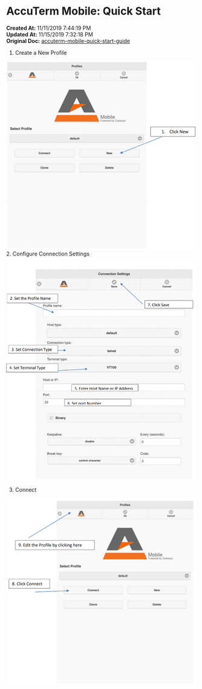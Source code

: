 # AccuTerm Mobile: Quick Start

**Created At:** 11/11/2019 7:44:19 PM  
**Updated At:** 11/15/2019 7:32:18 PM  
**Original Doc:** [accuterm-mobile-quick-start-guide](https://docs.zumasys.com/accutermmobile/accuterm-mobile-quick-start-guide)  




1. Create a New Profile

![](./1573501569734-1573501569734.png)2. Configure Connection Settings


![](./1573501657354-1573501657354.png)

3. Connect

![](./1573501835007-1573501835007.png)
